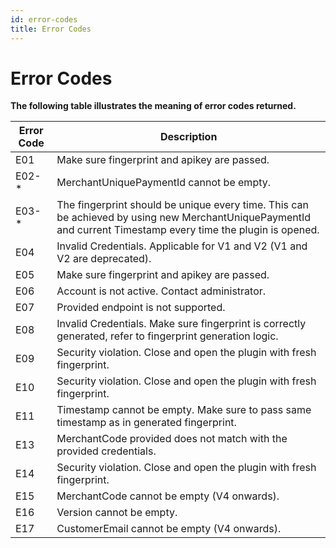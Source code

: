 ```yaml
---
id: error-codes
title: Error Codes
---
```

<!-- F:\ZenDocs\docusaurus-2\docs\jquery-plugin\error-codes.md -->
# Error Codes

**The following table illustrates the meaning of error codes returned.**

| Error Code | Description |
|------------|-------------|
| E01 | Make sure fingerprint and apikey are passed. |
| E02-* | MerchantUniquePaymentId cannot be empty. |
| E03-* | The fingerprint should be unique every time. This can be achieved by using new MerchantUniquePaymentId and current Timestamp every time the plugin is opened. |
| E04 | Invalid Credentials. Applicable for V1 and V2 (V1 and V2 are deprecated). |
| E05 | Make sure fingerprint and apikey are passed. |
| E06 | Account is not active. Contact administrator. |
| E07 | Provided endpoint is not supported. |
| E08 | Invalid Credentials. Make sure fingerprint is correctly generated, refer to fingerprint generation logic. |
| E09 | Security violation. Close and open the plugin with fresh fingerprint. |
| E10 | Security violation. Close and open the plugin with fresh fingerprint. |
| E11 | Timestamp cannot be empty. Make sure to pass same timestamp as in generated fingerprint. |
| E13 | MerchantCode provided does not match with the provided credentials. |
| E14 | Security violation. Close and open the plugin with fresh fingerprint. |
| E15 | MerchantCode cannot be empty (V4 onwards). |
| E16 | Version cannot be empty. |
| E17 | CustomerEmail cannot be empty (V4 onwards). |
